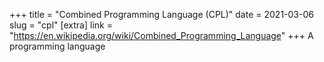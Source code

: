 +++
title = "Combined Programming Language (CPL)"
date = 2021-03-06
slug = "cpl"
[extra]
link = "https://en.wikipedia.org/wiki/Combined_Programming_Language"
+++
A programming language

